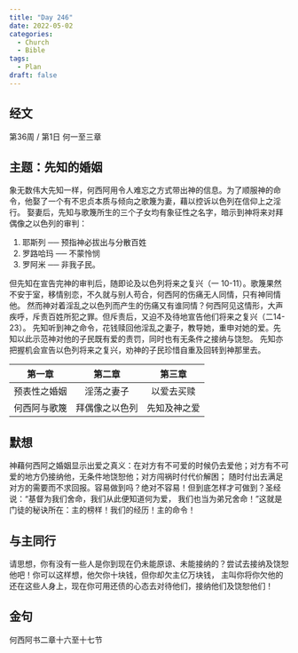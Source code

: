 ```yaml
---
title: "Day 246"
date: 2022-05-02
categories:
  - Church
  - Bible
tags:
  - Plan
draft: false
---
```


## 经文
第36周 / 第1日 何一至三章

## 主题：先知的婚姻
象无数伟大先知一样，何西阿用令人难忘之方式带出神的信息。为了顺服神的命令，他娶了一个有不忠贞本质与倾向之歌篾为妻，藉以控诉以色列在信仰上之淫行。
娶妻后，先知与歌篾所生的三个子女均有象征性之名字，暗示到神将来对拜偶像之以色列的审判：

1. 耶斯列 ── 预指神必拔出与分散百姓
2. 罗路哈玛 ── 不蒙怜悯
3. 罗阿米 ── 非我子民。

但先知在宣告完神的审判后，随即论及以色列将来之复兴（一  10-11）。歌篾果然不安于室，移情别恋，不久就与别人苟合，何西阿的伤痛无人同情，只有神同情他。
然而神对着淫乱之以色列而产生的伤痛又有谁同情？何西阿见这情形，大声疾呼，斥责百姓所犯之罪。但斥责后，又迫不及待地宣告他们将来之复兴（二14-23）。
先知听到神之命令，花钱赎回他淫乱之妻子，教导她，重申对她的爱。先知以此示范神对他的子民既有爱的责罚，同时也有无条件之接纳与饶恕。
先知亦把握机会宣告以色列将来之复兴，劝神的子民珍惜自重及回转到神那里去。

|   第一章    |    第二章    |   第三章    |
|:--------:|:---------:|:--------:|
|  预表性之婚姻  |   淫荡之妻子   |  以爱去买赎   |
|  何西阿与歌篾  |  拜偶像之以色列  |  先知及神之爱  |

## 默想
神藉何西阿之婚姻显示出爱之真义：在对方有不可爱的时候仍去爱他；对方有不可爱的地方仍接纳他，无条件地饶恕他；对方闯祸时付代价解困；
随时付出去满足对方的需要而不求回报。容易做到吗？绝对不容易！但到底怎样才可做到？圣经说：“基督为我们舍命，我们从此便知道何为爱，
我们也当为弟兄舍命！”这就是门徒的秘诀所在：主的榜样！我们的经历！主的命令！

## 与主同行
请思想，你有没有一些人是你到现在仍未能原谅、未能接纳的？尝试去接纳及饶恕他吧！你可以这样想，他欠你十块钱，但你却欠主亿万块钱，
主叫你将你欠他的还在这些人身上，现在你可用还债的心态去对待他们，接纳他们及饶恕他们！

## 金句
何西阿书二章十六至十七节

[comment]: <> (## 附录)

